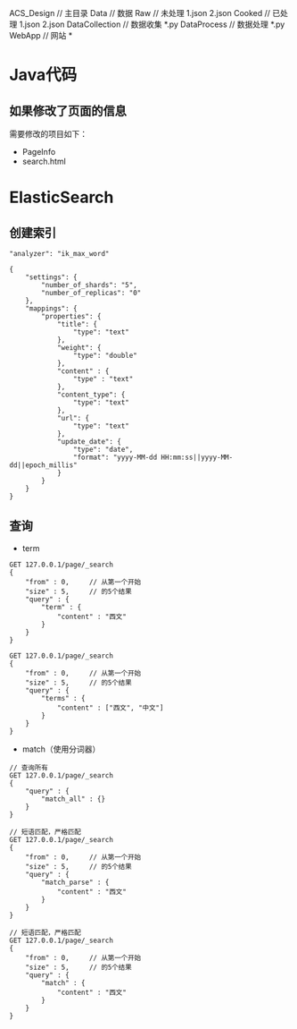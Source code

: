 ACS_Design          // 主目录
    Data            // 数据
        Raw         // 未处理
            1.json
            2.json
        Cooked      // 已处理
            1.json
            2.json
    DataCollection  // 数据收集
        *.py
    DataProcess     // 数据处理
        *.py
    WebApp          // 网站
        *
# Java代码
## 如果修改了页面的信息
需要修改的项目如下：
- PageInfo
- search.html

# ElasticSearch
## 创建索引
```
"analyzer": "ik_max_word"

{
    "settings": {
        "number_of_shards": "5",
        "number_of_replicas": "0"
    },
    "mappings": {
        "properties": {
            "title": {
                "type": "text"
            },
            "weight": {
                "type": "double"
            },
            "content" : {
            	"type" : "text"	
            },
            "content_type": {
                "type": "text"
            },
            "url": {
                "type": "text"
            },
            "update_date": {
                "type": "date",
                "format": "yyyy-MM-dd HH:mm:ss||yyyy-MM-dd||epoch_millis"
            }
        }
    }
}
```

## 查询

- term
```
GET 127.0.0.1/page/_search
{
    "from" : 0,     // 从第一个开始
    "size" : 5,     // 的5个结果
    "query" : {
        "term" : {
            "content" : "西文"
        }
    }
}

GET 127.0.0.1/page/_search
{
    "from" : 0,     // 从第一个开始
    "size" : 5,     // 的5个结果
    "query" : {
        "terms" : {
            "content" : ["西文", "中文"]
        }
    }
}

```

- match（使用分词器）
```
// 查询所有
GET 127.0.0.1/page/_search
{
    "query" : {
        "match_all" : {}
    }
}
```
```
// 短语匹配，严格匹配
GET 127.0.0.1/page/_search
{
    "from" : 0,     // 从第一个开始
    "size" : 5,     // 的5个结果
    "query" : {
        "match_parse" : {
            "content" : "西文"
        }
    }
}
```
```
// 短语匹配，严格匹配
GET 127.0.0.1/page/_search
{
    "from" : 0,     // 从第一个开始
    "size" : 5,     // 的5个结果
    "query" : {
        "match" : {
            "content" : "西文"
        }
    }
}
```
